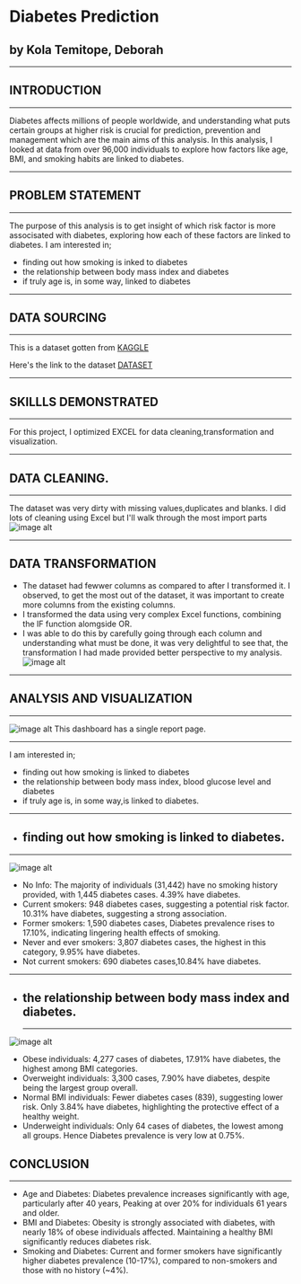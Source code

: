 
# Diabetes Prediction
## by Kola Temitope, Deborah
___
## INTRODUCTION
___
Diabetes affects millions of people worldwide, and understanding what puts certain groups at higher risk is crucial for prediction, prevention and management which are the main aims of this analysis. 
In this analysis, I looked at data from over 96,000 individuals to explore how factors like age, BMI, and smoking habits are linked to diabetes.  
___

## PROBLEM STATEMENT
___

The purpose of this analysis is to get insight of which risk factor is more associsated with diabetes, exploring how each of these factors are linked to diabetes. I am interested in;
* finding out how smoking is inked to diabetes
* the relationship between body mass index and diabetes
* if truly age is, in some way, linked to diabetes
___
## DATA SOURCING
___
This is a dataset gotten from [KAGGLE](https://www.kaggle.com/)

Here's the link to the dataset [DATASET](https://www.kaggle.com/code/tumpanjawat/diabetes-eda-random-forest-hp/input)
___
## SKILLLS DEMONSTRATED
___
For this project, I optimized EXCEL for data cleaning,transformation and visualization.
___
## DATA CLEANING.
___
The dataset was very dirty with missing values,duplicates and blanks. I did lots of cleaning using Excel but I'll walk through the most import parts  
![image alt](https://github.com/Temitope-Kola/Diabetes-Analysis/blob/main/IMAGES/DIRT_%20DATA.png?raw=true)
___

## DATA TRANSFORMATION

* The dataset had fewwer columns as compared to after I transformed it. I observed, to get the most out of the dataset, it was important to create more columns from the existing columns.
* I transformed the data using very complex Excel functions, combining the IF function alomgside OR.
* I was able to do this by carefully going through each column and understanding what must be done, it was very delightful to see that, the transformation I had made provided better perspective to my analysis.
![image alt](https://github.com/Temitope-Kola/Diabetes-Analysis/blob/main/IMAGES/CLEANED_DATA.png?raw=true)
___

## ANALYSIS AND VISUALIZATION
___  
![image alt](https://github.com/Temitope-Kola/Diabetes-Analysis/blob/main/IMAGES/DASHBOARD_ON_DIABETES_PREDICTION.png?raw=true)
This dashboard has a single report page.
___
I am interested in;
* finding out how smoking is linked to diabetes
* the relationship between body mass index, blood glucose level and diabetes
* if truly age is, in some way,is linked to diabetes.

___

* ## finding out how smoking is linked to diabetes.
___  
![image alt](https://github.com/Temitope-Kola/Diabetes-Analysis/blob/main/IMAGES/SMOKING_SS.png?raw=true)  

* No Info: The majority of individuals (31,442) have no smoking history provided, with 1,445 diabetes cases. 4.39% have diabetes.
* Current smokers: 948 diabetes cases, suggesting a potential risk factor. 10.31% have diabetes, suggesting a strong association.
* Former smokers: 1,590 diabetes cases, Diabetes prevalence rises to 17.10%, indicating lingering health effects of smoking.
* Never and ever smokers: 3,807 diabetes cases, the highest in this category, 9.95% have diabetes.
* Not current smokers: 690 diabetes cases,10.84% have diabetes.

___
* ## the relationship between body mass index and diabetes.
  ___
 ![image alt](https://github.com/Temitope-Kola/Diabetes-Analysis/blob/main/IMAGES/BMI_SS.png?raw=true)
 
 * Obese individuals: 4,277 cases of diabetes, 17.91% have diabetes, the highest among BMI categories.
* Overweight individuals: 3,300 cases, 7.90% have diabetes, despite being the largest group overall.
* Normal BMI individuals: Fewer diabetes cases (839), suggesting lower risk. Only 3.84% have diabetes, highlighting the protective effect of a healthy weight.
* Underweight individuals: Only 64 cases of diabetes, the lowest among all groups. Hence Diabetes prevalence is very low at 0.75%.


## CONCLUSION
___
*	Age and Diabetes:
	Diabetes prevalence increases significantly with age, particularly after 40 years, Peaking at over 20% for individuals 61 years and older.
*	BMI and Diabetes:
Obesity is strongly associated with diabetes, with nearly 18% of obese individuals affected. Maintaining a healthy BMI significantly reduces diabetes risk.
 *	Smoking and Diabetes:
Current and former smokers have significantly higher diabetes prevalence (10-17%), compared to non-smokers and those with no history (~4%).

